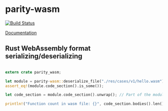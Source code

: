 # parity-wasm

[![Build Status](https://travis-ci.org/NikVolf/parity-wasm.svg?branch=master)](https://travis-ci.org/NikVolf/parity-wasm)

[Documentation](https://nikvolf.github.io/parity-wasm/parity_wasm/)

## Rust WebAssembly format serializing/deserializing

```rust

extern crate parity_wasm;

let module = parity-wasm::deserialize_file("./res/cases/v1/hello.wasm");
assert_eq!(module.code_section().is_some());

let code_section = module.code_section().unwrap(); // Part of the module with functions code

println!("Function count in wasm file: {}", code_section.bodies().len());
```
